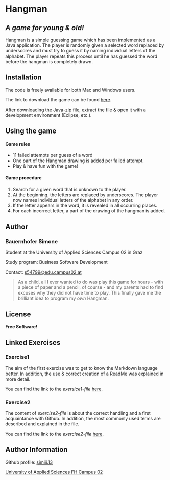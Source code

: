 ﻿# Hangman

  

## _A game for young & old!_

Hangman is a simple guessing game which has been implemented as a Java application. The player is randomly given a selected word replaced by underscores and must try to guess it by naming individual letters of the alphabet. The player repeats this process until he has guessed the word before the hangman is completely drawn.

## Installation

The code is freely available for both Mac and Windows users.

The link to download the game can be found [here](https://wikipedia.org/). 

After downloading the Java-zip file, extract the file & open it with a development environment (Eclipse, etc.). 

## Using the game

#### Game rules
- 11 failed attempts per guess of a word
- One part of the Hangman drawing is added per failed attempt.
- Play & have fun with the game! 

#### Game procedure
1. Search for a given word that is unknown to the player.
2. At the beginning, the letters are replaced by underscores. The player now names individual letters of the alphabet in any order.
3. If the letter appears in the word, it is revealed in all occurring places.
4. For each incorrect letter, a part of the drawing of the hangman is added.

## Author

### Bauernhofer Simone
Student at the University of Applied Sciences Campus 02 in Graz

Study program: Business Software Development

Contact: s54799@edu.campus02.at

> As a child, all I ever wanted to do was play this game for hours - with a piece of paper and a pencil, of course - and my parents had to find excuses why they did not  have time to play. This finally gave me the brilliant idea to program my _own_ Hangman.

## License

**Free Software!**

## Linked Exercises

### Exercise1
The aim of the first exercise was to get to know the Markdown language better. In addition, the use & correct creation of a ReadMe was explained in more detail.

You can find the link to the _exersice1-file_ [here](exercise1.md).

### Exercise2
The content of _exercise2-file_ is about the correct handling and a first acquaintance with Github. In addition, the most commonly used terms are described and explained in the file.

You can find the link to the _exercise2-file_ [here](exercise2.md).

## Author Information
Github profile: [simiii.13](https://github.com/simiii13)

[University of Applied Sciences FH Campus 02](https://www.campus02.at)
